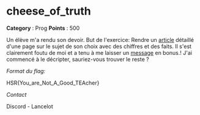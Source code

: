 # cheese_of_truth

**Category** : Prog
**Points** : 500

Un élève m'a rendu son devoir. 
But de l'exercice:  Rendre un [article](http://10.22.148.10/~hsr224/lancelot/cheese_of_truth/assets/Le_fromage_une_histoire_presque_vraie.pdf) détaillé d'une page sur le sujet de son choix avec des chiffres et des faits. 
Il s'est clairement foutu de moi et a tenu à me laisser un [message](http://10.22.148.10/~hsr224/lancelot/cheese_of_truth/assets/final_video.zip) en bonus.! J'ai commencé à le décripter, sauriez-vous trouver le reste ?

*Format du flag:*

HSR{You_are_Not_A_Good_TEAcher}


*Contact*

Discord - Lancelot




